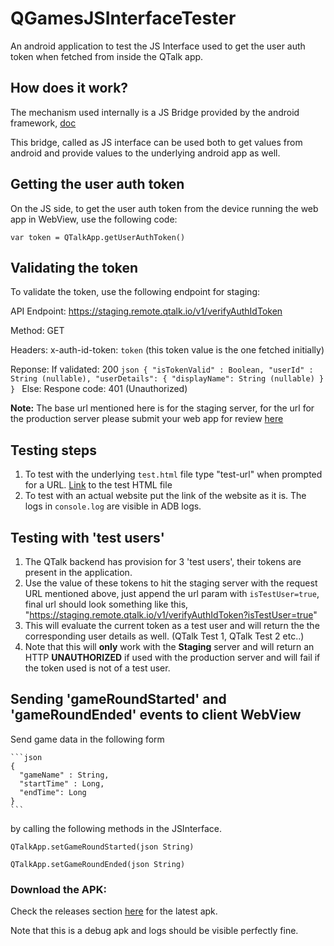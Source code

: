 # QGamesJSInterfaceTester

An android application to test the JS Interface used to get the user auth token when fetched from inside the QTalk app. 

## How does it work?

The mechanism used internally is a JS Bridge provided by the android framework, [doc](https://developer.android.com/guide/webapps/webview.html#BindingJavaScript)

This bridge, called as JS interface can be used both to get values from android and provide values to the underlying android app as well.

## Getting the user auth token

On the JS side, to get the user auth token from the device running the web app in WebView, use the following code: 

```jshint
var token = QTalkApp.getUserAuthToken()
```

## Validating the token

To validate the token, use the following endpoint for staging: 

API Endpoint: https://staging.remote.qtalk.io/v1/verifyAuthIdToken

Method: GET

Headers: x-auth-id-token: `token` (this token value is the one fetched initially)

Reponse:
    If validated: 200
    ```json
    {
      "isTokenValid" : Boolean,
      "userId" : String (nullable),
      "userDetails": {
         "displayName": String (nullable)
       }
    }
    ``` 
    Else: 
        Respone code: 401 (Unauthorized)

**Note:** The base url mentioned here is for the staging server, for the url for the production server please submit your web app for review [here](https://forms.gle/mir2dCUmAD1x44KW8)

## Testing steps

1. To test with the underlying `test.html` file type "test-url" when prompted for a URL. [Link](https://github.com/quiph/QGamesJSInterfaceTester/blob/master/app/src/main/assets/test.html)
 to the test HTML file
2. To test with an actual website put the link of the website as it is. The logs in `console.log` are visible in ADB logs.

## Testing with 'test users'

1. The QTalk backend has provision for 3 'test users', their tokens are present in the application. 
2. Use the value of these tokens to hit the staging server with the request URL mentioned above, just append the url param with `isTestUser=true`, final url should look something like this, 
"https://staging.remote.qtalk.io/v1/verifyAuthIdToken?isTestUser=true"
3. This will evaluate the current token as a test user and will return the the corresponding user details as well. (QTalk Test 1, QTalk Test 2 etc..)
4. Note that this will **only** work with the **Staging** server and will return an HTTP **UNAUTHORIZED** if used with the production server and will fail if the token used
is not of a test user. 

## Sending 'gameRoundStarted' and 'gameRoundEnded' events to client WebView

Send game data in the following form 

    ```json
    {
      "gameName" : String,
      "startTime" : Long,
      "endTime": Long
    }
    ``` 
    
by calling the following methods in the JSInterface.

```jshint
QTalkApp.setGameRoundStarted(json String)
```

```jshint
QTalkApp.setGameRoundEnded(json String)
```


### Download the APK: 

Check the releases section [here](https://github.com/quiph/QGamesJSInterfaceTester/releases) for the latest apk. 

Note that this is a debug apk and logs should be visible perfectly fine. 

